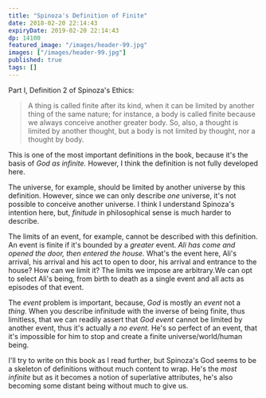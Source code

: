```yaml
---
title: "Spinoza's Definition of Finite"
date: 2018-02-20 22:14:43
expiryDate: 2019-02-20 22:14:43
dp: 14100
featured_image: "/images/header-99.jpg"
images: ["/images/header-99.jpg"]
published: true
tags: []
---
```




Part I, Definition 2 of Spinoza's Ethics: 

> A thing is called finite after its kind, when it can be limited by another
> thing of the same nature; for instance, a body is called finite because we
> always conceive another greater body. So, also, a thought is limited by
> another thought, but a body is not limited by thought, nor a thought by body.

This is one of the most important definitions in the book, because it's the
basis of *God as infinite.* However, I think the definition is not fully
developed here.

The universe, for example, should be limited by another universe by this
definition. However, since we can only describe *one* universe, it's not
possible to conceive another universe. I think I understand Spinoza's intention
here, but, *finitude* in philosophical sense is much harder to describe.

The limits of an event, for example, cannot be described with this definition.
An event is finite if it's bounded by a *greater* event. *Ali has come and
opened the door, then entered the house.* What's the event here, Ali's arrival,
his arrival and his act to open to door, his arrival and entrance to the house?
How can we limit it? The limits we impose are arbitrary.We can opt to select
Ali's being, from birth to death as a single event and all acts as episodes of
that event.


The *event* problem is important, because, *God* is mostly an *event* not a
*thing.* When you describe infinitude with the inverse of being finite, thus
limitless, that we can readily assert that *God event* cannot be limited by
another event, thus it's actually a *no event.* He's so perfect of an event,
that it's impossible for him to stop and create a finite universe/world/human being. 

I'll try to write on this book as I read further, but Spinoza's God seems to be
a skeleton of definitions without much content to wrap. He's the *most infinite*
but as it becomes a notion of superlative attributes, he's also becoming some
distant being without much to give us.

